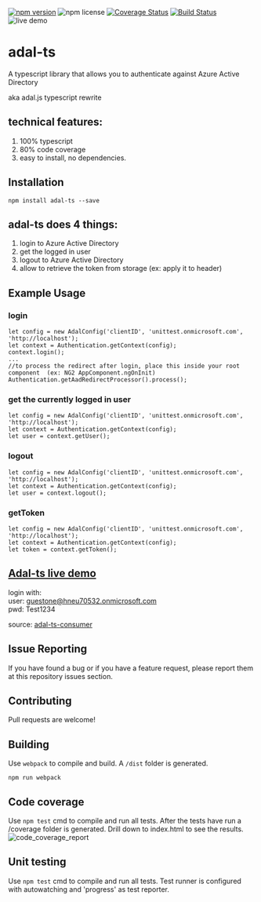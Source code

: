 [![npm version](https://badge.fury.io/js/adal-ts.svg)](https://badge.fury.io/js/adal-ts)
![npm license](https://img.shields.io/npm/l/express.svg)
[![Coverage Status](https://coveralls.io/repos/github/HNeukermans/adal-ts/badge.svg)](https://coveralls.io/github/HNeukermans/adal-ts)
[![Build Status](https://travis-ci.org/HNeukermans/adal-ts.svg?branch=master)](https://travis-ci.org/HNeukermans/adal-ts)
![live demo](https://img.shields.io/badge/demo-live-orange.svg)

# adal-ts
A typescript library that allows you to authenticate against Azure Active Directory

aka adal.js typescript rewrite

## technical features:
 1. 100% typescript
 2. 80% code coverage
 3. easy to install, no dependencies.


## Installation
```
npm install adal-ts --save
```

## adal-ts does 4 things:
 1. login to Azure Active Directory
 2. get the logged in user
 3. logout to Azure Active Directory
 4. allow to retrieve the token from storage (ex: apply it to header)
 
## Example Usage

### login
```
let config = new AdalConfig('clientID', 'unittest.onmicrosoft.com', 'http://localhost');
let context = Authentication.getContext(config);
context.login();
...
//to process the redirect after login, place this inside your root component  (ex: NG2 AppComponent.ngOnInit)
Authentication.getAadRedirectProcessor().process();
```

### get the currently logged in user
```
let config = new AdalConfig('clientID', 'unittest.onmicrosoft.com', 'http://localhost');
let context = Authentication.getContext(config);
let user = context.getUser();

```

### logout
```
let config = new AdalConfig('clientID', 'unittest.onmicrosoft.com', 'http://localhost');
let context = Authentication.getContext(config);
let user = context.logout();

```

### getToken
```
let config = new AdalConfig('clientID', 'unittest.onmicrosoft.com', 'http://localhost');
let context = Authentication.getContext(config);
let token = context.getToken();
```

## [Adal-ts live demo](http://adal-ts-demo.azurewebsites.net/#/)

login with:  
    user: guestone@hneu70532.onmicrosoft.com <br>
    pwd: Test1234

source: [adal-ts-consumer](https://github.com/HNeukermans/adal-ts-consumer)

## Issue Reporting

If you have found a bug or if you have a feature request, please report them at this repository issues section. 

## Contributing

Pull requests are welcome!

## Building

Use `webpack` to compile and build. A `/dist` folder is generated.

```
npm run webpack
```

## Code coverage

Use `npm test` cmd to compile and run all tests. After the tests have run a /coverage folder is generated. Drill down to index.html to see the results.
![code_coverage_report](https://cloud.githubusercontent.com/assets/2285199/20648817/5019e648-b4b1-11e6-8484-2887204ea783.png)

## Unit testing

Use `npm test` cmd to compile and run all tests. Test runner is configured with autowatching and 'progress' as test reporter. 

  
